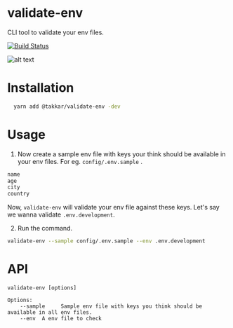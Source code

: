 # validate-env
CLI tool to validate your env files.

[![Build Status](https://travis-ci.com/yTakkar/validate-env.svg?branch=master)](https://travis-ci.com/yTakkar/validate-env)

![alt text][logo]

[logo]: https://i.ibb.co/MGLG39F/carbon-1.png "Demo"

# Installation
```bash
  yarn add @takkar/validate-env -dev
  ```

# Usage

1. Now create a sample env file with keys your think should be available in your env files. For eg. `config/.env.sample` .   
  ```js
  name
  age
  city
  country
  ```

  Now, `validate-env` will validate your env file against these keys. Let's say we wanna validate `.env.development`.

2. Run the command.
  ```bash
  validate-env --sample config/.env.sample --env .env.development
  ```

# API
```
validate-env [options]

Options:
    --sample     Sample env file with keys you think should be available in all env files.
    --env  A env file to check
```
